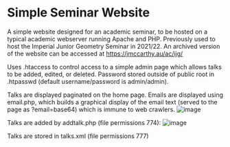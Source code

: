 # Simple Seminar Website

A simple website designed for an academic seminar, to be hosted on a typical academic webserver running Apache and PHP. Previously used to host the Imperial Junior Geometry Seminar in 2021/22. An archived version of the website can be accessed at https://jmccarthy.au/ac/ijg/

Uses .htaccess to control access to a simple admin page which allows talks to be added, edited, or deleted. Password stored outside of public root in .htpasswd (default username/password is admin/admin). 

Talks are displayed paginated on the home page. Emails are displayed using email.php, which builds a graphical display of the email text (served to the page as ?email=base64) which is immune to web crawlers.
![image](https://user-images.githubusercontent.com/500991/226085027-95847e4f-c057-49b3-a4a8-db68bd264aa0.png)

Talks are added by addtalk.php (file permissions 774):
![image](https://user-images.githubusercontent.com/500991/226085042-89d09eb6-b2f1-4244-87c4-d85167f04504.png)

Talks are stored in talks.xml (file permissions 777)
